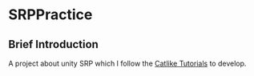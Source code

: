 # SRPPractice

## Brief Introduction

A project about unity SRP which I follow the [Catlike Tutorials](https://catlikecoding.com/unity/tutorials/custom-srp/) to develop.